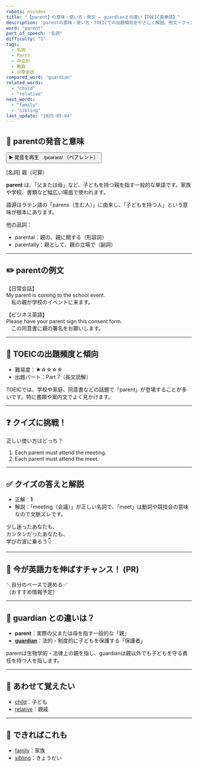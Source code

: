 ```yaml
---
robots: noindex
title: "【parent】の意味・使い方・例文 ― guardianとの違い【TOEIC英単語】"
description: "parentの意味・使い方・TOEICでの出題傾向をやさしく解説。例文・クイズ付きでguardianとの違いもわかりやすく学べます。"
word: "parent"
part_of_speech: "名詞"
difficulty: "1"
tags:
  - 名詞
  - Part7
  - 中立的
  - 教育
  - 日常会話
compared_word: "guardian"
related_words:
  - "child"
  - "relative"
next_words:
  - "family"
  - "sibling"
last_update: "2025-05-04"
---
```


## 🔰 parentの発音と意味

<button class="play-audio" onclick="playTTS('parent')">
  <span class="play-audio-main">
    ▶️ 発音を再生　/pɛərənt/
  </span>
  <span class="play-audio-sub">
    （ペアレント）
  </span>
</button>

[名詞] 親（可算）

**parent** は、「父または母」など、子どもを持つ親を指す一般的な単語です。家族や学校、書類など幅広い場面で使われます。

語源はラテン語の「parens（生む人）」に由来し、「子どもを持つ人」という意味が根本にあります。

他の品詞：  
- parental：親の、親に関する（形容詞）
- parentally：親として、親の立場で（副詞）

---

## ✏️ parentの例文

【日常会話】  
My parent is coming to the school event.  
　私の親が学校のイベントに来ます。

【ビジネス英語】  
Please have your parent sign this consent form.  
　この同意書に親の署名をお願いします。

---

## 🎯 TOEICの出題頻度と傾向

- 難易度：★☆☆☆☆
- 出題パート：Part 7（長文読解）

TOEICでは、学校や家庭、同意書などの話題で「parent」が登場することが多いです。特に書類や案内文でよく見かけます。

---

## ❓ クイズに挑戦！

正しい使い方はどっち？

1. Each parent must attend the meeting.  
2. Each parent must attend the meet.

---

## ✅ クイズの答えと解説

- 正解：**1**
- 解説：「meeting（会議）」が正しい名詞で、「meet」は動詞や競技会の意味なので文脈ズレです。

少し迷ったあなたも、  
カンタンだったあなたも、  
学びの波に乗ろう👇️

---

## 🚀 今が英語力を伸ばすチャンス！ (PR)

<div class="info-center">
＼自分のペースで進める／<br>  
（おすすめ情報予定）
</div>

---

## 🤔  guardian との違いは？

- **parent**：実際の父または母を指す一般的な「親」
- **[guardian](/guardian)**：法的・制度的に子どもを保護する「保護者」

parentは生物学的・法律上の親を指し、guardianは親以外でも子どもを守る責任を持つ人を指します。

---

## 🧩 あわせて覚えたい

- [child](/child)：子ども
- [relative](/relative)：親戚

---

## 📖 できればこれも

- [family](/family)：家族
- [sibling](/sibling)：きょうだい

<!-- cvid: aid01_bid43 -->
